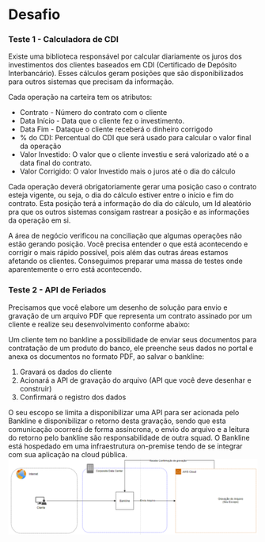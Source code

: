 # Desafio

### Teste 1 - Calculadora de CDI
Existe uma biblioteca responsável por calcular diariamente os juros dos investimentos dos clientes baseados em CDI (Certificado de Depósito Interbancário). Esses cálculos geram posições que são disponibilizados para outros sistemas que precisam da informação.

Cada operação na carteira tem os atributos:
* Contrato - Número do contrato com o cliente
* Data Início - Data que o cliente fez o investimento.
* Data Fim - Dataque o cliente receberá o dinheiro corrigodo
* % do CDI: Percentual do CDI que será usado para calcular o valor final da operação
* Valor Investido: O valor que o cliente investiu e será valorizado até o a data final do contrato.
* Valor Corrigido: O valor Investido mais o juros até o dia do cálculo

Cada operação deverá obrigatoriamente gerar uma posição caso o contrato esteja vigente, ou seja, o dia do cálculo estiver entre o início e fim do contrato. Esta posição terá a informação do dia do cálculo, um Id aleatório pra que os outros sistemas consigam rastrear a posição e as informações da operação em si.

A área de negócio verificou na conciliação que algumas operações não estão gerando posição. Você precisa entender o que está acontecendo e corrigir o mais rápido possível, pois além das outras áreas estamos afetando os clientes. Conseguimos preparar uma massa de testes onde aparentemente o erro está acontecendo.


### Teste 2 - API de Feriados
Precisamos que você elabore um desenho de solução para envio e gravação de um arquivo PDF que representa um contrato assinado por um cliente e realize seu desenvolvimento conforme abaixo:

Um cliente tem no bankline a possibilidade de enviar seus documentos para contratação de um produto do banco, ele preenche seus dados no portal e anexa os documentos no formato PDF, ao salvar o bankline:
1. Gravará os dados do cliente
2. Acionará a API de gravação do arquivo (API que você deve desenhar e construir)
3. Confirmará o registro dos dados

O seu escopo se limita a disponibilizar uma API para ser acionada pelo Bankline e disponibilizar o retorno desta gravação, sendo que esta comunicação ocorrerá de forma assíncrona, o envio do arquivo e a leitura do retorno pelo bankline são responsabilidade de outra squad. O Bankline está hospedado em uma infraestrutura on-premise tendo de se integrar com sua aplicação na cloud pública.
![Diagrama](diagrama.png)